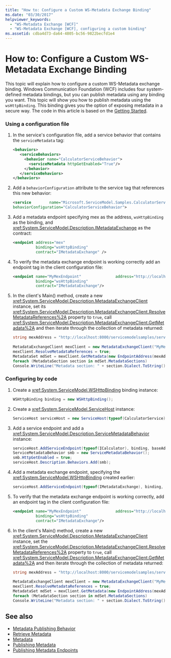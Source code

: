 ```yaml
---
title: "How to: Configure a Custom WS-Metadata Exchange Binding"
ms.date: "03/30/2017"
helpviewer_keywords: 
  - "WS-Metadata Exchange [WCF]"
  - "WS-Metadata Exchange [WCF], configuring a custom binding"
ms.assetid: cdba4d73-da64-4805-bc56-9822becfd1e4
---
```

# How to: Configure a Custom WS-Metadata Exchange Binding
This topic will explain how to configure a custom WS-Metadata exchange binding. Windows Communication Foundation (WCF) includes four system-defined metadata bindings, but you can publish metadata using any binding you want. This topic will show you how to publish metadata using the `wsHttpBinding`. This binding gives you the option of exposing metadata in a secure way. The code in this article is based on the [Getting Started](../samples/getting-started-sample.md).  
  
### Using a configuration file  
  
1. In the service's configuration file, add a service behavior that contains the `serviceMetadata` tag:  
  
    ```xml  
    <behaviors>  
       <serviceBehaviors>  
         <behavior name="CalculatorServiceBehavior">  
           <serviceMetadata httpGetEnabled="True"/>  
         </behavior>  
       </serviceBehaviors>  
    </behaviors>  
    ```  
  
2. Add a `behaviorConfiguration` attribute to the service tag that references this new behavior:  
  
    ```xml  
    <service        name="Microsoft.ServiceModel.Samples.CalculatorService"  
    behaviorConfiguration="CalculatorServiceBehavior">   
    ```  
  
3. Add a metadata endpoint specifying mex as the address, `wsHttpBinding` as the binding, and <xref:System.ServiceModel.Description.IMetadataExchange> as the contract:  
  
    ```xml  
    <endpoint address="mex"  
              binding="wsHttpBinding"  
              contract="IMetadataExchange" />  
    ```  
  
4. To verify the metadata exchange endpoint is working correctly add an endpoint tag in the client configuration file:  
  
    ```xml  
    <endpoint name="MyMexEndpoint"               address="http://localhost:8000/servicemodelsamples/service/mex"  
              binding="wsHttpBinding"  
              contract="IMetadataExchange"/>  
    ```  
  
5. In the client's Main() method, create a new <xref:System.ServiceModel.Description.MetadataExchangeClient> instance, set its <xref:System.ServiceModel.Description.MetadataExchangeClient.ResolveMetadataReferences%2A> property to `true`, call <xref:System.ServiceModel.Description.MetadataExchangeClient.GetMetadata%2A> and then iterate through the collection of metadata returned:  
  
    ```csharp
    string mexAddress = "http://localhost:8000/servicemodelsamples/service/mex";  
  
    MetadataExchangeClient mexClient = new MetadataExchangeClient("MyMexEndpoint");  
    mexClient.ResolveMetadataReferences = true;  
    MetadataSet mdSet = mexClient.GetMetadata(new EndpointAddress(mexAddress));  
    foreach (MetadataSection section in mdSet.MetadataSections)  
    Console.WriteLine("Metadata section: " + section.Dialect.ToString());  
    ```  
  
### Configuring by code  
  
1. Create a <xref:System.ServiceModel.WSHttpBinding> binding instance:  
  
    ```csharp  
    WSHttpBinding binding = new WSHttpBinding();  
    ```  
  
2. Create a <xref:System.ServiceModel.ServiceHost> instance:  
  
    ```csharp  
    ServiceHost serviceHost = new ServiceHost(typeof(CalculatorService), baseAddress);  
    ```  
  
3. Add a service endpoint and add a <xref:System.ServiceModel.Description.ServiceMetadataBehavior> instance:  
  
    ```csharp  
    serviceHost.AddServiceEndpoint(typeof(ICalculator), binding, baseAddress);  
    ServiceMetadataBehavior smb = new ServiceMetadataBehavior();  
    smb.HttpGetEnabled = true;  
    serviceHost.Description.Behaviors.Add(smb);  
    ```  
  
4. Add a metadata exchange endpoint, specifying the <xref:System.ServiceModel.WSHttpBinding> created earlier:  
  
    ```csharp  
    serviceHost.AddServiceEndpoint(typeof(IMetadataExchange), binding, mexAddress);  
    ```  
  
5. To verify that the metadata exchange endpoint is working correctly, add an endpoint tag in the client configuration file:  
  
    ```xml  
    <endpoint name="MyMexEndpoint"               address="http://localhost:8000/servicemodelsamples/service/mex"  
              binding="wsHttpBinding"  
              contract="IMetadataExchange"/>  
    ```  
  
6. In the client's Main() method, create a new <xref:System.ServiceModel.Description.MetadataExchangeClient> instance, set the <xref:System.ServiceModel.Description.MetadataExchangeClient.ResolveMetadataReferences%2A> property to `true`, call <xref:System.ServiceModel.Description.MetadataExchangeClient.GetMetadata%2A> and then iterate through the collection of metadata returned:  
  
    ```csharp  
    string mexAddress = "http://localhost:8000/servicemodelsamples/service/mex";  
  
    MetadataExchangeClient mexClient = new MetadataExchangeClient("MyMexEndpoint");  
    mexClient.ResolveMetadataReferences = true;  
    MetadataSet mdSet = mexClient.GetMetadata(new EndpointAddress(mexAddress));  
    foreach (MetadataSection section in mdSet.MetadataSections)  
    Console.WriteLine("Metadata section: " + section.Dialect.ToString());  
    ```  
  
## See also

- [Metadata Publishing Behavior](../samples/metadata-publishing-behavior.md)
- [Retrieve Metadata](../samples/retrieve-metadata.md)
- [Metadata](../feature-details/metadata.md)
- [Publishing Metadata](../feature-details/publishing-metadata.md)
- [Publishing Metadata Endpoints](../publishing-metadata-endpoints.md)
